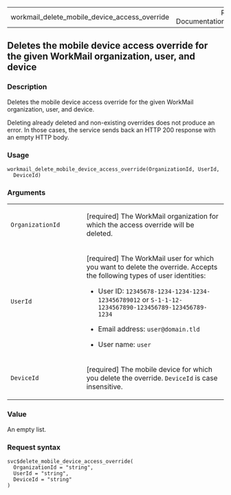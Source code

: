<table style="width: 100%;">
<tbody>
<tr class="odd">
<td>workmail_delete_mobile_device_access_override</td>
<td style="text-align: right;">R Documentation</td>
</tr>
</tbody>
</table>

## Deletes the mobile device access override for the given WorkMail organization, user, and device

### Description

Deletes the mobile device access override for the given WorkMail
organization, user, and device.

Deleting already deleted and non-existing overrides does not produce an
error. In those cases, the service sends back an HTTP 200 response with
an empty HTTP body.

### Usage

    workmail_delete_mobile_device_access_override(OrganizationId, UserId,
      DeviceId)

### Arguments

<table>
<colgroup>
<col style="width: 35%" />
<col style="width: 65%" />
</colgroup>
<tbody>
<tr class="odd">
<td><code
id="workmail_delete_mobile_device_access_override_:_OrganizationId">OrganizationId</code></td>
<td><p>[required] The WorkMail organization for which the access
override will be deleted.</p></td>
</tr>
<tr class="even">
<td><code
id="workmail_delete_mobile_device_access_override_:_UserId">UserId</code></td>
<td><p>[required] The WorkMail user for which you want to delete the
override. Accepts the following types of user identities:</p>
<ul>
<li><p>User ID: <code>12345678-1234-1234-1234-123456789012</code> or
<code>S-1-1-12-1234567890-123456789-123456789-1234</code></p></li>
<li><p>Email address: <code>user@domain.tld</code></p></li>
<li><p>User name: <code>user</code></p></li>
</ul></td>
</tr>
<tr class="odd">
<td><code
id="workmail_delete_mobile_device_access_override_:_DeviceId">DeviceId</code></td>
<td><p>[required] The mobile device for which you delete the override.
<code>DeviceId</code> is case insensitive.</p></td>
</tr>
</tbody>
</table>

### Value

An empty list.

### Request syntax

    svc$delete_mobile_device_access_override(
      OrganizationId = "string",
      UserId = "string",
      DeviceId = "string"
    )
